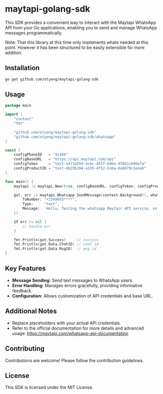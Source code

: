 # maytapi-golang-sdk


This SDK provides a convenient way to interact with the Maytapi WhatsApp API from your Go applications, enabling you to send and manage WhatsApp messages programmatically.

Note: That this library at this time only implements whats needed at this point. However it has been structured to be easily extensible for more addition.

## Installation

```bash
go get github.com/otyang/maytapi-golang-sdk
```

## Usage
 
```go
package main

import (
	"context"
	"fmt"

	"github.com/otyang/maytapi-golang-sdk"
	"github.com/otyang/maytapi-golang-sdk/whatsapp"
)

const (
	configPhoneID   = "41456"
	configBaseURL   = "https://api.maytapi.com/api"
	configToken     = "test-a473a550-ecbc-455f-b06e-4f8d1cb9de7a"
	configProductID = "test-db295204-a195-4f52-b16a-6a6079c1eeab"
)

func main() {
	maytapi := maytapi.New(true, configBaseURL, configToken, configProductID, configPhoneID)

	got, err := maytapi.Whatsapp.SendMessage(context.Background(), whatsapp.SendMessageParams{
		ToNumber: "+2349093****",
		Type:     "text",
		Message:  `Hello, Testing the whatsapp Mayfair API service. xo martell.`,
	})

	if err != nil {
		// handle err
	}

	fmt.Println(got.Success)     // success
	fmt.Println(got.Data.ChatID) // chat id
	fmt.Println(got.Data.MsgID)  // msg id
}
```

## Key Features

- **Message Sending:** Send text messages to WhatsApp users.
- **Error Handling:** Manages errors gracefully, providing informative feedback.
- **Configuration:** Allows customization of API credentials and base URL.

## Additional Notes

- Replace placeholders with your actual API credentials.
- Refer to the official documentation for more details and advanced usage: https://maytapi.com/whatsapp-api-documentation

## Contributing

Contributions are welcome! Please follow the contribution guidelines.

## License

This SDK is licensed under the MIT License.
